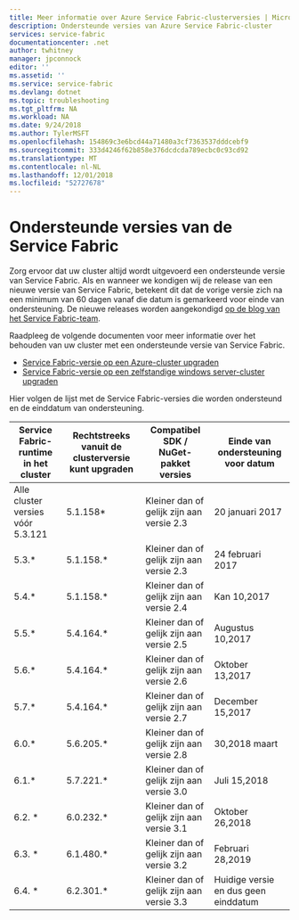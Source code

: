 ```yaml
---
title: Meer informatie over Azure Service Fabric-clusterversies | Microsoft Docs
description: Ondersteunde versies van Azure Service Fabric-cluster
services: service-fabric
documentationcenter: .net
author: twhitney
manager: jpconnock
editor: ''
ms.assetid: ''
ms.service: service-fabric
ms.devlang: dotnet
ms.topic: troubleshooting
ms.tgt_pltfrm: NA
ms.workload: NA
ms.date: 9/24/2018
ms.author: TylerMSFT
ms.openlocfilehash: 154869c3e6bcd44a71480a3cf7363537dddcebf9
ms.sourcegitcommit: 333d4246f62b858e376dcdcda789ecbc0c93cd92
ms.translationtype: MT
ms.contentlocale: nl-NL
ms.lasthandoff: 12/01/2018
ms.locfileid: "52727678"
---
```

# <a name="supported-service-fabric-versions"></a>Ondersteunde versies van de Service Fabric

Zorg ervoor dat uw cluster altijd wordt uitgevoerd een ondersteunde versie van Service Fabric. Als en wanneer we kondigen wij de release van een nieuwe versie van Service Fabric, betekent dit dat de vorige versie zich na een minimum van 60 dagen vanaf die datum is gemarkeerd voor einde van ondersteuning. De nieuwe releases worden aangekondigd [op de blog van het Service Fabric-team](https://blogs.msdn.microsoft.com/azureservicefabric/).

Raadpleeg de volgende documenten voor meer informatie over het behouden van uw cluster met een ondersteunde versie van Service Fabric.

- [Service Fabric-versie op een Azure-cluster upgraden ](service-fabric-cluster-upgrade.md)
- [Service Fabric-versie op een zelfstandige windows server-cluster upgraden ](service-fabric-cluster-upgrade-windows-server.md)

Hier volgen de lijst met de Service Fabric-versies die worden ondersteund en de einddatum van ondersteuning.

| **Service Fabric-runtime in het cluster** | **Rechtstreeks vanuit de clusterversie kunt upgraden** |**Compatibel SDK / NuGet-pakket versies** | **Einde van ondersteuning voor datum** |
| --- | --- |--- | --- |
| Alle cluster versies vóór 5.3.121 | 5.1.158* |Kleiner dan of gelijk zijn aan versie 2.3 |20 januari 2017 |
| 5.3.* | 5.1.158.* |Kleiner dan of gelijk zijn aan versie 2.3 |24 februari 2017 |
| 5.4.* | 5.1.158.* |Kleiner dan of gelijk zijn aan versie 2.4 |Kan 10,2017       |
| 5.5.* | 5.4.164.* |Kleiner dan of gelijk zijn aan versie 2.5 |Augustus 10,2017    |
| 5.6.* | 5.4.164.* |Kleiner dan of gelijk zijn aan versie 2.6 |Oktober 13,2017   |
| 5.7.* | 5.4.164.* |Kleiner dan of gelijk zijn aan versie 2.7 |December 15,2017  |
| 6.0.* | 5.6.205.* |Kleiner dan of gelijk zijn aan versie 2.8 |30,2018 maart     |
| 6.1.* | 5.7.221.* |Kleiner dan of gelijk zijn aan versie 3.0 |Juli 15,2018      |
| 6.2. * | 6.0.232.* |Kleiner dan of gelijk zijn aan versie 3.1 |Oktober 26,2018   |
| 6.3. * | 6.1.480.* |Kleiner dan of gelijk zijn aan versie 3.2 |Februari 28,2019  |
| 6.4. * | 6.2.301.* |Kleiner dan of gelijk zijn aan versie 3.3 |Huidige versie en dus geen einddatum |